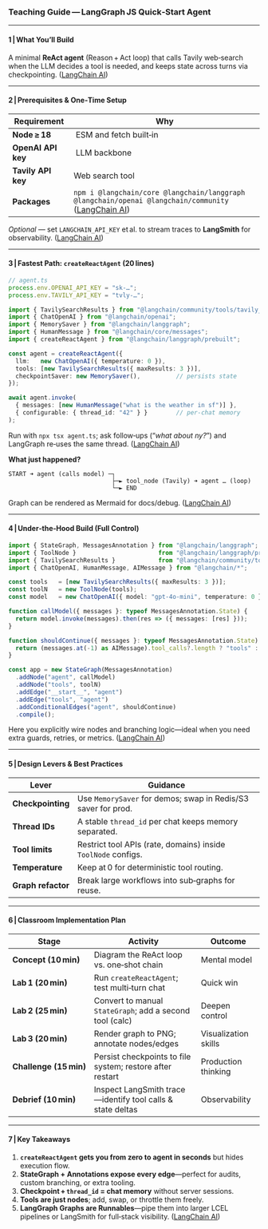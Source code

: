 ### Teaching Guide — LangGraph JS **Quick‑Start Agent**

---

#### 1 | What You’ll Build

A minimal **ReAct agent** (Reason + Act loop) that calls Tavily web‑search when the LLM decides a tool is needed, and keeps state across turns via checkpointing. ([LangChain AI][1])

---

#### 2 | Prerequisites & One‑Time Setup

| Requirement        | Why                                                                                                     |
| ------------------ | ------------------------------------------------------------------------------------------------------- |
| **Node ≥ 18**      |  ESM and fetch built‑in                                                                                 |
| **OpenAI API key** |  LLM backbone                                                                                           |
| **Tavily API key** | Web search tool                                                                                         |
| **Packages**       | `npm i @langchain/core @langchain/langgraph @langchain/openai @langchain/community` ([LangChain AI][1]) |

*Optional* — set `LANGCHAIN_API_KEY` et al. to stream traces to **LangSmith** for observability. ([LangChain AI][1])

---

#### 3 | Fastest Path: `createReactAgent` (20 lines)

```ts
// agent.ts
process.env.OPENAI_API_KEY = "sk‑…";
process.env.TAVILY_API_KEY = "tvly‑…";

import { TavilySearchResults } from "@langchain/community/tools/tavily_search";
import { ChatOpenAI } from "@langchain/openai";
import { MemorySaver } from "@langchain/langgraph";
import { HumanMessage } from "@langchain/core/messages";
import { createReactAgent } from "@langchain/langgraph/prebuilt";

const agent = createReactAgent({
  llm:   new ChatOpenAI({ temperature: 0 }),
  tools: [new TavilySearchResults({ maxResults: 3 })],
  checkpointSaver: new MemorySaver(),          // persists state
});

await agent.invoke(
  { messages: [new HumanMessage("what is the weather in sf")] },
  { configurable: { thread_id: "42" } }        // per‑chat memory
);
```

Run with `npx tsx agent.ts`; ask follow‑ups (“*what about ny?*”) and LangGraph re‑uses the same thread. ([LangChain AI][1])

**What just happened?**

```
START ➜ agent (calls model) ─┐
                             ├─► tool_node (Tavily) ➜ agent … (loop)
                             └─► END
```

Graph can be rendered as Mermaid for docs/debug. ([LangChain AI][1])

---

#### 4 | Under‑the‑Hood Build (Full Control)

```ts
import { StateGraph, MessagesAnnotation } from "@langchain/langgraph";
import { ToolNode }                       from "@langchain/langgraph/prebuilt";
import { TavilySearchResults }            from "@langchain/community/tools/tavily_search";
import { ChatOpenAI, HumanMessage, AIMessage } from "@langchain/*";

const tools   = [new TavilySearchResults({ maxResults: 3 })];
const toolN   = new ToolNode(tools);
const model   = new ChatOpenAI({ model: "gpt-4o-mini", temperature: 0 }).bindTools(tools);

function callModel({ messages }: typeof MessagesAnnotation.State) {
  return model.invoke(messages).then(res => ({ messages: [res] }));
}

function shouldContinue({ messages }: typeof MessagesAnnotation.State) {
  return (messages.at(-1) as AIMessage).tool_calls?.length ? "tools" : "__end__";
}

const app = new StateGraph(MessagesAnnotation)
  .addNode("agent", callModel)
  .addNode("tools", toolN)
  .addEdge("__start__", "agent")
  .addEdge("tools", "agent")
  .addConditionalEdges("agent", shouldContinue)
  .compile();
```

Here you explicitly wire nodes and branching logic—ideal when you need extra guards, retries, or metrics. ([LangChain AI][1])

---

#### 5 | Design Levers & Best Practices

| Lever              | Guidance                                                      |
| ------------------ | ------------------------------------------------------------- |
| **Checkpointing**  | Use `MemorySaver` for demos; swap in Redis/S3 saver for prod. |
| **Thread IDs**     | A stable `thread_id` per chat keeps memory separated.         |
| **Tool limits**    | Restrict tool APIs (rate, domains) inside `ToolNode` configs. |
| **Temperature**    | Keep at 0 for deterministic tool routing.                     |
| **Graph refactor** | Break large workflows into sub‑graphs for reuse.              |

---

#### 6 | Classroom Implementation Plan

| Stage                  | Activity                                                   | Outcome              |
| ---------------------- | ---------------------------------------------------------- | -------------------- |
| **Concept (10 min)**   | Diagram the ReAct loop vs. one‑shot chain                  | Mental model         |
| **Lab 1 (20 min)**     | Run `createReactAgent`; test multi‑turn chat               | Quick win            |
| **Lab 2 (25 min)**     | Convert to manual `StateGraph`; add a second tool (calc)   | Deepen control       |
| **Lab 3 (20 min)**     | Render graph to PNG; annotate nodes/edges                  | Visualization skills |
| **Challenge (15 min)** | Persist checkpoints to file system; restore after restart  | Production thinking  |
| **Debrief (10 min)**   | Inspect LangSmith trace—identify tool calls & state deltas | Observability        |

---

#### 7 | Key Takeaways

1. **`createReactAgent` gets you from zero to agent in seconds** but hides execution flow.
2. **StateGraph + Annotations expose every edge**—perfect for audits, custom branching, or extra tooling.
3. **Checkpoint + `thread_id` = chat memory** without server sessions.
4. **Tools are just nodes**; add, swap, or throttle them freely.
5. **LangGraph Graphs are Runnables**—pipe them into larger LCEL pipelines or LangSmith for full‑stack visibility. ([LangChain AI][1])

[1]: https://langchain-ai.github.io/langgraphjs/tutorials/quickstart/ "Learn the basics"
